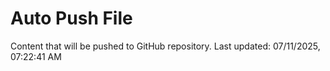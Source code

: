 # Auto Push File

Content that will be pushed to GitHub repository.
Last updated: 07/11/2025, 07:22:41 AM